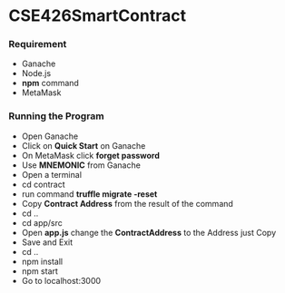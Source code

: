 # CSE426SmartContract
### Requirement
* Ganache
* Node.js
* **npm** command
* MetaMask

### Running the Program
* Open Ganache
* Click on **Quick Start** on Ganache
* On MetaMask click **forget password** 
* Use **MNEMONIC** from Ganache
* Open a terminal
* cd contract
* run command **truffle migrate -reset**
* Copy **Contract Address** from the result of the command
* cd ..
* cd app/src
* Open **app.js** change the **ContractAddress** to the Address just Copy
* Save and Exit
* cd ..
* npm install
* npm start
* Go to localhost:3000
